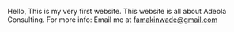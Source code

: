 Hello,
This is my very first website.
This website is all about Adeola Consulting.
For more info: Email me at famakinwade@gmail.com
